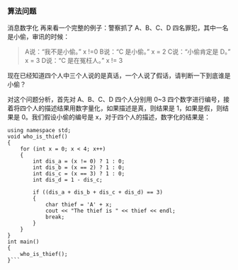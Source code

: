 ### 算法问题
消息数字化
再来看一个完整的例子：警察抓了 A、B、C、D 四名罪犯，其中一名是小偷，审讯的时候：
>A说：“我不是小偷。”    x !=0
B说：“C 是小偷。”     x = 2
C说：“小偷肯定是 D。”  x = 3
D说：“C 是在冤枉人。”  x != 3


现在已经知道四个人中三个人说的是真话，一个人说了假话，请判断一下到底谁是小偷？

对这个问题分析，首先对 A、B、C、D 四个人分别用 0~3 四个数字进行编号，接着将四个人的描述结果用数字量化，如果描述是真，则结果是 1，如果是假，则结果是 0。我们假设小偷的编号是 x，对于四个人的描述，数字化的结果是：
```#include<iostream>
using namespace std;
void who_is_thief()
{
    for (int x = 0; x < 4; x++)
    {
        int dis_a = (x != 0) ? 1 : 0;
        int dis_b = (x == 2) ? 1 : 0;
        int dis_c = (x == 3) ? 1 : 0;
        int dis_d = 1 - dis_c;

        if ((dis_a + dis_b + dis_c + dis_d) == 3)
        {
            char thief = 'A' + x;
            cout << "The thief is " << thief << endl;
            break;
        }
    }
}
int main()
{
	who_is_thief();
}```
